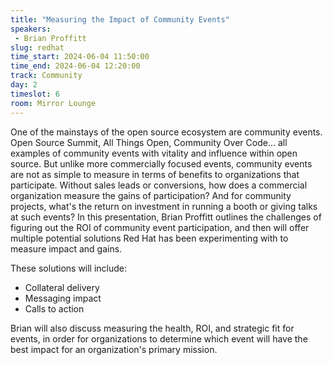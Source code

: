 ```yaml
---
title: "Measuring the Impact of Community Events"
speakers:
 - Brian Proffitt
slug: redhat
time_start: 2024-06-04 11:50:00
time_end: 2024-06-04 12:20:00
track: Community
day: 2
timeslot: 6
room: Mirror Lounge
---
```


One of the mainstays of the open source ecosystem are community events. Open Source Summit, All Things Open, Community Over Code... all examples of community events with vitality and influence within open source. But unlike more commercially focused events, community events are not as simple to measure in terms of benefits to organizations that participate. Without sales leads or conversions, how does a commercial organization measure the gains of participation? And for community projects, what's the return on investment in running a booth or giving talks at such events? In this presentation, Brian Proffitt outlines the challenges of figuring out the ROI of community event participation, and then will offer multiple potential solutions Red Hat has been experimenting with to measure impact and gains. 

These solutions will include:
 * Collateral delivery
 * Messaging impact
 * Calls to action

Brian will also discuss measuring the health, ROI, and strategic fit for events, in order for organizations to determine which event will have the best impact for an organization's primary mission.